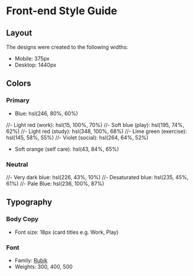 # Front-end Style Guide

## Layout

The designs were created to the following widths:

- Mobile: 375px
- Desktop: 1440px

## Colors

### Primary

- Blue: hsl(246, 80%, 60%)

//- Light red (work): hsl(15, 100%, 70%)
//- Soft blue (play): hsl(195, 74%, 62%)
//- Light red (study): hsl(348, 100%, 68%)
//- Lime green (exercise): hsl(145, 58%, 55%)
//- Violet (social): hsl(264, 64%, 52%)

- Soft orange (self care): hsl(43, 84%, 65%)

### Neutral

//- Very dark blue: hsl(226, 43%, 10%)
//- Desaturated blue: hsl(235, 45%, 61%)
//- Pale Blue: hsl(236, 100%, 87%)

## Typography

### Body Copy

- Font size: 18px (card titles e.g. Work, Play)

### Font

- Family: [Rubik](https://fonts.google.com/specimen/Rubik)
- Weights: 300, 400, 500
